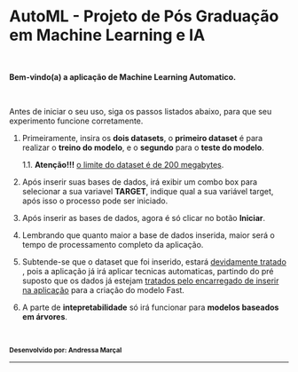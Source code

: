 # AutoML - Projeto de Pós Graduação em Machine Learning e IA

<br>

**Bem-vindo(a) a aplicação de Machine Learning Automatico.**

<br>

Antes de iniciar o seu uso, siga os passos listados abaixo, para que seu experimento funcione corretamente.

1. Primeiramente, insira os <b>dois datasets</b>, o <b>primeiro dataset</b> é para realizar o <b>treino do modelo</b>, e o <b>segundo</b> para o <b>teste do modelo</b>.
    
    1.1. **Atenção!!!** <u>o limite do dataset é de 200 megabytes</u>.

2. Após inserir suas bases de dados, irá exibir um combo box para selecionar a sua variavel **TARGET**, indique qual a sua variável target, após isso o processo pode ser iniciado.

3. Após inserir as bases de dados, agora é só clicar no botão **Iniciar**.

4. Lembrando que quanto maior a base de dados inserida, maior será o tempo de processamento completo da aplicação.

5. Subtende-se que o dataset que foi inserido, estará <u>devidamente tratado</u> , pois a aplicação já irá aplicar tecnicas automaticas, partindo do pré suposto que os dados já estejam <u>tratados pelo encarregado de inserir na aplicação</u> para a criação do modelo Fast.

6. A parte de **intepretabilidade** só irá funcionar para **modelos baseados em árvores**. 

<br>

**<small> Desenvolvido por: Andressa Marçal </small>**

___